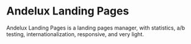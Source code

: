 # Andelux Landing Pages
Andelux Landing Pages is a landing pages manager, with statistics, a/b testing, internationalization, responsive, and very light.
